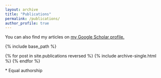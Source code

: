 ```yaml
---
layout: archive
title: "Publications"
permalink: /publications/
author_profile: true
---
```


You can also find my articles on <u><a href="{{author.googlescholar}}">my Google Scholar profile</a>.</u>



{% include base_path %}

{% for post in site.publications reversed %}
  {% include archive-single.html %}
{% endfor %}


\* Equal authorship
